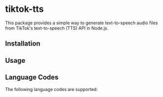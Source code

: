 # tiktok-tts

This package provides a simple way to generate text-to-speech audio files from TikTok's text-to-speech (TTS) API in Node.js.

## Installation

## Usage

## Language Codes
The following language codes are supported:

